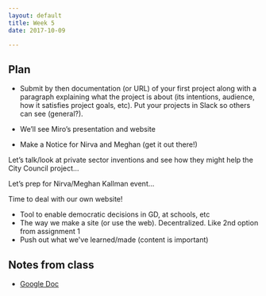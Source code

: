 ```yaml
---
layout: default
title: Week 5
date: 2017-10-09

---
```


## Plan

* Submit by then documentation (or URL) of your first project along with a paragraph explaining what the project is about (its intentions, audience, how it satisfies project goals, etc). Put your projects in Slack so others can see (general?).

* We’ll see Miro’s presentation and website

* Make a Notice for Nirva and Meghan (get it out there!)

Let’s talk/look at private sector inventions and see how they might help the City Council project…

Let’s prep for Nirva/Meghan Kallman event…

Time to deal with our own website!

* Tool to enable democratic decisions in GD, at schools, etc
* The way we make a site (or use the web). Decentralized. Like 2nd option from assignment 1
* Push out what we've learned/made (content is important)


## Notes from class

* [Google Doc](https://docs.google.com/document/d/1wOSIYs7lP0G0sLsJ_VljbpPsrL2x2j-cYdilrTJgBFo/edit)
